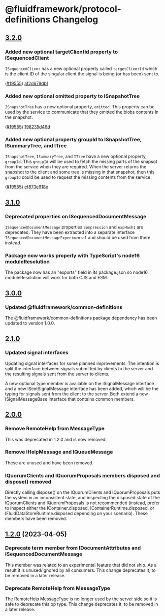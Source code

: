 # @fluidframework/protocol-definitions Changelog

## [3.2.0](https://github.com/microsoft/FluidFramework/releases/tag/protocol-definitions_v3.2.0)

### Added new optional targetClientId property to ISequencedClient

`ISequencedClient` has a new optional property called `targetClientId` which is the client ID of the singular client the
signal is being (or has been) sent to.

([#19555](https://github.com/microsoft/FluidFramework/issues/19555)) [af2d678db1](https://github.com/microsoft/FluidFramework/commits/af2d678db1216475a444bd35354c8284e6729973)

### Added new optional omitted property to ISnapshotTree

`ISnapshotTree` has a new optional property, `omitted`. This property can be used by the service to communicate that
they omitted the blobs contents in the snapshot.

([#19555](https://github.com/microsoft/FluidFramework/issues/19676)) [198235d46d](https://github.com/microsoft/FluidFramework/commits/af2d678db1216475a444bd35354c8284e6729973)

### Added new optional property groupId to ISnapshotTree, ISummaryTree, and ITree

`ISnapshotTree`, `ISummaryTree`, and `ITree` have a new optional property, `groupId`. This `groupId` will be used to
fetch the missing parts of the snapsot from the service when they are required. When the server returns the snapshot to
the client and some tree is missing in that snapshot, then this `groupId` could be used to request the missing contents
from the service.

([#19555](https://github.com/microsoft/FluidFramework/issues/19273)) [ef873e618e](https://github.com/microsoft/FluidFramework/commits/ef873e618e8e42ca32a6fe8180c25c63a1a166b7)

## [3.1.0](https://github.com/microsoft/FluidFramework/releases/tag/protocol-definitions_v3.1.0)

### Deprecated properties on ISequencedDocumentMessage

`ISequencedDocumentMessage` properties `compression` and `expHash1` are deprecated. They have been extracted into a
separate interface `ISequencedDocumentMessageExperimental` and should be used from there instead.

### Package now works properly with TypeScript's node16 moduleResolution

The package now has an "exports" field in its package.json so node16 moduleResolution will work
for both CJS and ESM.

## [3.0.0](https://github.com/microsoft/FluidFramework/releases/tag/protocol-definitions_v3.0.0)

### Updated @fluidframework/common-definitions

The @fluidframework/common-definitions package dependency has been updated to version 1.0.0.

## [2.1.0](https://github.com/microsoft/FluidFramework/releases/tag/protocol-definitions_v2.1.0)

### Updated signal interfaces

Updating signal interfaces for some planned improvements. The intention is split the interface between signals submitted by clients to the server and the resulting signals sent from the server to clients.

A new optional type member is available on the ISignalMessage interface and a new ISentSignalMessage interface has been added, which will be the typing for signals sent from the client to the server. Both extend a new ISignalMessageBase interface that contains common members.

## [2.0.0](https://github.com/microsoft/FluidFramework/releases/tag/protocol-definitions_v2.0.0)

### Remove RemoteHelp from MessageType

This was deprecated in 1.2.0 and is now removed.

### Remove IHelpMessage and IQueueMessage

These are unused and have been removed.

### IQuorumClients and IQuorumProposals members disposed and dispose() removed

Directly calling dispose() on the IQuorumClients and IQuorumProposals puts the system in an inconsistent state, and inspecting the disposed state of the IQuorumClients and IQuorumProposals is not recommended (instead, prefer to inspect either the IContainer.disposed, IContainerRuntime.disposed, or IFluidDataStoreRuntime.disposed depending on your scenario). These members have been removed.

## [1.2.0](https://github.com/microsoft/FluidFramework/releases/tag/protocol-definitions_v1.2.0) (2023-04-05)

### Deprecate term member from IDocumentAttributes and ISequencedDocumentMessage

This member was related to an experimental feature that did not ship. As a result it is unused/ignored by all consumers.
This change deprecates it, to be removed in a later release.

### Deprecate RemoteHelp from MessageType

The RemoteHelp MessageType is no longer used by the server side so it is safe to deprecate this op type.
This change deprecates it, to be removed in a later release.
